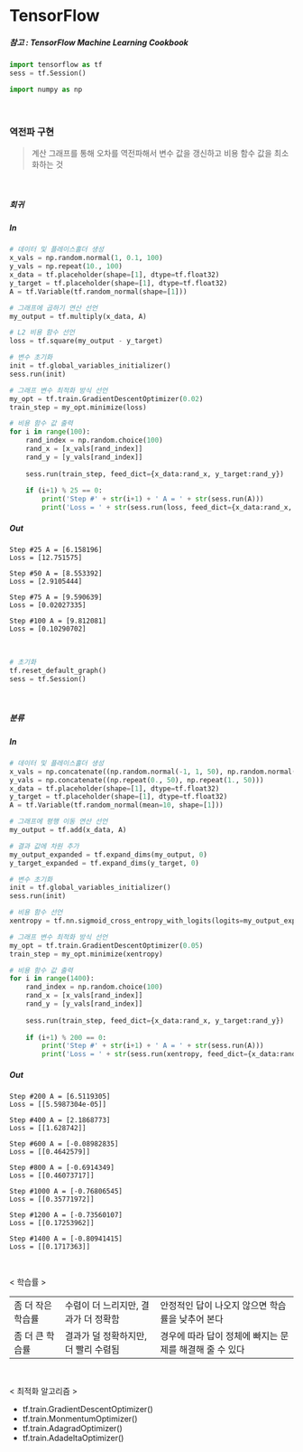
# TensorFlow

##### 참고 : TensorFlow Machine Learning Cookbook


```python
import tensorflow as tf
sess = tf.Session()
```

```python
import numpy as np
```

<br>

### 역전파 구현

> 계산 그래프를 통해 오차를 역전파해서 변수 값을 갱신하고 비용 함수 값을 최소화하는 것

<br>

##### 회귀

##### In
```python
# 데이터 및 플레이스홀더 생성
x_vals = np.random.normal(1, 0.1, 100)
y_vals = np.repeat(10., 100)
x_data = tf.placeholder(shape=[1], dtype=tf.float32)
y_target = tf.placeholder(shape=[1], dtype=tf.float32)
A = tf.Variable(tf.random_normal(shape=[1]))

# 그래프에 곱하기 연산 선언
my_output = tf.multiply(x_data, A)

# L2 비용 함수 선언
loss = tf.square(my_output - y_target)

# 변수 초기화
init = tf.global_variables_initializer()
sess.run(init)

# 그래프 변수 최적화 방식 선언
my_opt = tf.train.GradientDescentOptimizer(0.02)
train_step = my_opt.minimize(loss)

# 비용 함수 값 출력
for i in range(100):
    rand_index = np.random.choice(100)
    rand_x = [x_vals[rand_index]]
    rand_y = [y_vals[rand_index]]
    
    sess.run(train_step, feed_dict={x_data:rand_x, y_target:rand_y})
    
    if (i+1) % 25 == 0:
        print('Step #' + str(i+1) + ' A = ' + str(sess.run(A)))
        print('Loss = ' + str(sess.run(loss, feed_dict={x_data:rand_x, y_target:rand_y})) + '\n')
```
##### Out
    Step #25 A = [6.158196]
    Loss = [12.751575]
    
    Step #50 A = [8.553392]
    Loss = [2.9105444]
    
    Step #75 A = [9.590639]
    Loss = [0.02027335]
    
    Step #100 A = [9.812081]
    Loss = [0.10290702]
    
<br>

```python
# 초기화
tf.reset_default_graph()
sess = tf.Session()
```

<br>

##### 분류

##### In
```python
# 데이터 및 플레이스홀더 생성
x_vals = np.concatenate((np.random.normal(-1, 1, 50), np.random.normal(3, 1, 50)))
y_vals = np.concatenate((np.repeat(0., 50), np.repeat(1., 50)))
x_data = tf.placeholder(shape=[1], dtype=tf.float32)
y_target = tf.placeholder(shape=[1], dtype=tf.float32)
A = tf.Variable(tf.random_normal(mean=10, shape=[1]))

# 그래프에 평행 이동 연산 선언
my_output = tf.add(x_data, A)

# 결과 값에 차원 추가
my_output_expanded = tf.expand_dims(my_output, 0)
y_target_expanded = tf.expand_dims(y_target, 0)

# 변수 초기화
init = tf.global_variables_initializer()
sess.run(init)

# 비용 함수 선언
xentropy = tf.nn.sigmoid_cross_entropy_with_logits(logits=my_output_expanded, labels=y_target_expanded)

# 그래프 변수 최적화 방식 선언
my_opt = tf.train.GradientDescentOptimizer(0.05)
train_step = my_opt.minimize(xentropy)

# 비용 함수 값 출력
for i in range(1400):
    rand_index = np.random.choice(100)
    rand_x = [x_vals[rand_index]]
    rand_y = [y_vals[rand_index]]
    
    sess.run(train_step, feed_dict={x_data:rand_x, y_target:rand_y})
    
    if (i+1) % 200 == 0:
        print('Step #' + str(i+1) + ' A = ' + str(sess.run(A)))
        print('Loss = ' + str(sess.run(xentropy, feed_dict={x_data:rand_x, y_target:rand_y})) + '\n')
```
##### Out
    Step #200 A = [6.5119305]
    Loss = [[5.5987304e-05]]
    
    Step #400 A = [2.1868773]
    Loss = [[1.628742]]
    
    Step #600 A = [-0.08982835]
    Loss = [[0.4642579]]
    
    Step #800 A = [-0.6914349]
    Loss = [[0.46073717]]
    
    Step #1000 A = [-0.76806545]
    Loss = [[0.35771972]]
    
    Step #1200 A = [-0.73560107]
    Loss = [[0.17253962]]
    
    Step #1400 A = [-0.80941415]
    Loss = [[0.1717363]]
    
<br>   

< 학습률 >

<table>
    <tr> <td>좀 더 작은 학습률</td> <td>수렴이 더 느리지만, 결과가 더 정확함</td> <td>안정적인 답이 나오지 않으면 학습률을 낮추어 본다</td> </tr>
    <tr> <td>좀 더 큰 학습률</td> <td>결과가 덜 정확하지만, 더 빨리 수렴됨</td> <td>경우에 따라 답이 정체에 빠지는 문제를 해결해 줄 수 있다</td> </tr>
</table>

<br>

< 최적화 알고리즘 >
* tf.train.GradientDescentOptimizer()
* tf.train.MonmentumOptimizer()
* tf.train.AdagradOptimizer()
* tf.train.AdadeltaOptimizer()
